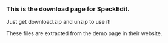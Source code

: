### This is the download page for SpeckEdit.

Just get download.zip and unzip to use it!

These files are extracted from the demo page in their website.